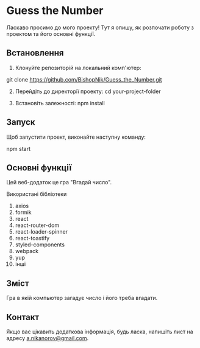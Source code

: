 <!-- @format -->

# Guess the Number

Ласкаво просимо до мого проекту! Тут я опишу, як розпочати роботу з проектом та його основні функції.

## Встановлення

1. Клонуйте репозиторій на локальний комп'ютер:

git clone https://github.com/BishopNik/Guess_the_Number.git

2. Перейдіть до директорії проекту:
   cd your-project-folder

3. Встановіть залежності:
   npm install

## Запуск

Щоб запустити проект, виконайте наступну команду:

npm start

## Основні функції

Цей веб-додаток це гра "Вгадай число".

Використані бібліотеки

1. axios
2. formik
3. react
4. react-router-dom
5. react-loader-spinner
6. react-toastify
7. styled-components
8. webpack
9. yup
10. інші

## Зміст

Гра в якій компьютер загадує число і його треба вгадати.

## Контакт

Якщо вас цікавить додаткова інформація, будь ласка, напишіть лист на адресу a.nikanorov@gmail.com.
